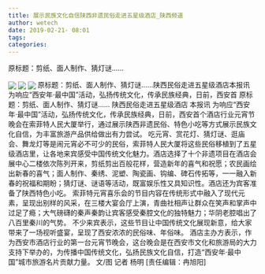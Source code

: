 ```yaml
---
title: 展示民族文化自信陕西非遗民俗走进五星级酒店_陕西频道
author: wetech
date: 2019-02-21- 08:01
tags: 
categories: 
---
```

原标题：剪纸、面人制作、猜灯谜……
<!-- more -->
                
<img align="center" border="0" src="http://p1.ifengimg.com/a/2019_08/4fdb767d09acf7b_size157_w400_h299.jpg" />
                
<img align="center" border="0" src="http://p2.ifengimg.com/a/2019_08/5801fdfdaec7858_size111_w400_h302.jpg" />
            
<img align="center" border="0" src="http://p2.ifengimg.com/a/2016/0810/204c433878d5cf9size1_w16_h16.png" />
原标题：剪纸、面人制作、猜灯谜……陕西民俗走进五星级酒店本报讯 为响应“西安年·最中国”活动，弘扬传统文化，传承民族经典，日前，西安首
原标题：剪纸、面人制作、猜灯谜……
陕西民俗走进五星级酒店
本报讯 为响应“西安年·最中国”活动，弘扬传统文化，传承民族经典，日前，西安首个酒店行业元宵节晚会在索菲特人民大厦举行，通过展示陕西非遗民俗、特色小吃等方式展示民族文化自信，为丰富旅游产品供给做出有力尝试。
吃元宵、赏花灯、猜灯谜、逛庙会、舞龙灯等是闹元宵必不可少的民俗，索菲特人民大厦将这些民俗移植到了五星级酒店里，让各地来宾感受中国传统文化魅力。酒店选择了十个非遗项目在酒店会展中心二楼依次陈列开来，剪纸剪出百般花样，营造新年的喜气和祝愿；农民画绘出新春的喜气；面人制作、秦绣、泥塑、陶瓷画、钩编、碑石传拓等，一一融入新春的祝福和期盼；猜灯谜、谜语等活动，既富娱乐性又具知识性。酒店还为宾客准备了陕西特色小吃。
索菲特元宵喜乐会的节目内容在传统形式中融入了现代元素，呈现出别样的风采，在三楼大宴会厅上演，青曲社相声让群众在笑声和掌声中过足了瘾；大气磅礴的秦声秦韵让宾客感受秦腔文化的独特魅力；华阴老腔唱出了八百里秦川的气势。
不少来宾表示，这些节目让中国传统文化展现新意，给大家带来了一场视听盛宴，呈现了西安浓浓的民俗味、年俗味。
酒店主办方表示，作为西安市酒店行业的第一台元宵节晚会，这台晚会是在西安市文化和旅游局的大力支持下举办的，为传播中国传统文化，弘扬民族文化自信，打造“西安年·最中国”城市旅游名片贡献力量。
文/图 记者 杨明
[责任编辑：冉旭阳]
            
